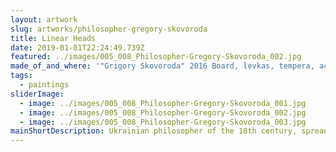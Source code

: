 ```yaml
---
layout: artwork
slug: artworks/philosopher-gregory-skovoroda
title: Linear Heads
date: 2019-01-01T22:24:49.739Z
featured: ../images/005_008_Philosopher-Gregory-Skovoroda_002.jpg
made_of_and_where: '"Grigory Skovoroda" 2016 Board, levkas, tempera, acrylic, fabric. 175x135.'
tags:
  - paintings
sliderImage:
  - image: ../images/005_008_Philosopher-Gregory-Skovoroda_001.jpg
  - image: ../images/005_008_Philosopher-Gregory-Skovoroda_002.jpg
  - image: ../images/005_008_Philosopher-Gregory-Skovoroda_003.jpg
mainShortDescription: Ukrainian philosopher of the 18th century, spreading the idea of reconciling man with his own nature. The inspiration for the compositions was the image of a man with a purely piercing appearance, proposed by the description of Skovoroda.
---
```

